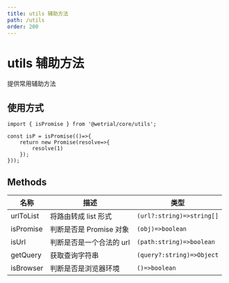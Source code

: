 ```yaml
---
title: utils 辅助方法
path: /utils
order: 200
---
```


# utils 辅助方法

提供常用辅助方法

## 使用方式

```tsx |pure
import { isPromise } from '@wetrial/core/utils';

const isP = isPromise(()=>{
    return new Promise(resolve=>{
        resolve(1)
    });
}));
```

## Methods

| 名称      | 描述                     | 类型                      |
| --------- | ------------------------ | ------------------------- |
| urlToList | 将路由转成 list 形式     | `(url?:string)=>string[]` |
| isPromise | 判断是否是 Promise 对象  | `(obj)=>boolean`          |
| isUrl     | 判断是否是一个合法的 url | `(path:string)=>boolean`  |
| getQuery  | 获取查询字符串           | `(query?:string)=>Object` |
| isBrowser | 判断是否是浏览器环境     | `()=>boolean`             |

